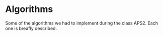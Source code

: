 # Algorithms

Some of the algorithms we had to implement during the class APS2. Each one is breafly described.